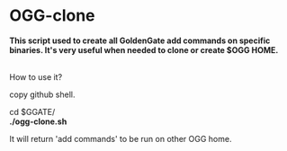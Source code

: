 # OGG-clone

<p><b> This script used to create all GoldenGate add commands on specific binaries. It's very useful when needed to clone or create $OGG HOME.
</b><p><br> How to use it?<br>

<p>copy github shell.

<p>cd $GGATE/<br>
<b>./ogg-clone.sh </b><br>

<p>It will return 'add commands' to be run on other OGG home.
